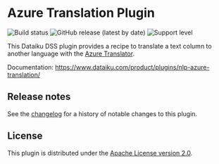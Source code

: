# Azure Translation Plugin

![Build status](https://github.com/dataiku/dss-plugin-nlp-azure-translation/actions/workflows/auto-make.yml/badge.svg) ![GitHub release (latest by date)](https://img.shields.io/github/v/release/dataiku/dss-plugin-nlp-azure-translation?logo=github) ![Support level](https://img.shields.io/badge/support-Unsupported-orange)

This Dataiku DSS plugin provides a recipe to translate a text column to another language with the [Azure Translator](ttps://azure.microsoft.com/en-us/services/cognitive-services/translator/).

Documentation: https://www.dataiku.com/product/plugins/nlp-azure-translation/

## Release notes

See the [changelog](CHANGELOG.md) for a history of notable changes to this plugin.

## License

This plugin is distributed under the [Apache License version 2.0](LICENSE).
